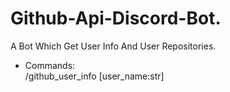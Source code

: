 # Github-Api-Discord-Bot.
A Bot Which Get User Info And User Repositories.
- Commands:<br>
  /github_user_info [user_name:str]
